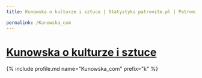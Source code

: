 ```yaml
---
title: Kunowska o kulturze i sztuce | Statystyki patronite.pl | Patromierz

permalink: /Kunowska_com
---
```


# [Kunowska o kulturze i sztuce](https://patronite.pl/Kunowska_com)

{% include profile.md name="Kunowska_com" prefix="k" %}

